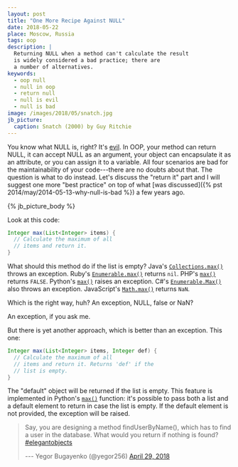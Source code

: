 ```yaml
---
layout: post
title: "One More Recipe Against NULL"
date: 2018-05-22
place: Moscow, Russia
tags: oop
description: |
  Returning NULL when a method can't calculate the result
  is widely considered a bad practice; there are
  a number of alternatives.
keywords:
  - oop null
  - null in oop
  - return null
  - null is evil
  - null is bad
image: /images/2018/05/snatch.jpg
jb_picture:
  caption: Snatch (2000) by Guy Ritchie
---
```


You know what NULL is, right? It's
[evil](https://www.infoq.com/presentations/Null-References-The-Billion-Dollar-Mistake-Tony-Hoare).
In OOP, your method can return NULL,
it can accept NULL as an argument, your object can encapsulate it as an attribute,
or you can assign it to a variable.
All four scenarios are bad for the maintainability of your code---there
are no doubts about that.
The question is what to do instead. Let's discuss the "return it" part and
I will suggest one more "best practice" on top of what
[was discussed]({% pst 2014/may/2014-05-13-why-null-is-bad %}) a few years ago.

<!--more-->

{% jb_picture_body %}

Look at this code:

```java
Integer max(List<Integer> items) {
  // Calculate the maximum of all
  // items and return it.
}
```

What should this method do if the list is empty?
Java's [`Collections.max()`](https://docs.oracle.com/javase/8/docs/api/java/util/Collections.html#max-java.util.Collection-)
throws an exception.
Ruby's [`Enumerable.max()`](https://ruby-doc.org/core-2.5.1/Enumerable.html#method-i-max)
returns `nil`.
PHP's [`max()`](http://php.net/manual/en/function.max.php)
returns `FALSE`.
Python's [`max()`](https://docs.python.org/3/library/functions.html#max)
raises an exception.
C#'s [`Enumerable.Max()`](https://msdn.microsoft.com/en-us/library/bb335614(v=vs.110).aspx)
also throws an exception.
JavaScript's [`Math.max()`](https://developer.mozilla.org/en-US/docs/Web/JavaScript/Reference/Global_Objects/Math/max)
returns `NaN`.

Which is the right way, huh? An exception, NULL, false or NaN?

An exception, if you ask me.

But there is yet another approach, which is better than an exception. This one:

```java
Integer max(List<Integer> items, Integer def) {
  // Calculate the maximum of all
  // items and return it. Returns 'def' if the
  // list is empty.
}
```

The "default" object will be returned if the list is empty. This feature
is implemented in Python's [`max()`](https://docs.python.org/3/library/functions.html#max) function:
it's possible to pass both a list and a default element to return in case the list
is empty. If the default element is not provided, the exception will be raised.

<blockquote class="twitter-tweet" data-lang="en"><p lang="en" dir="ltr">Say, you are designing a method findUserByName(), which has to find a user in the database. What would you return if nothing is found? <a href="https://twitter.com/hashtag/elegantobjects?src=hash&amp;ref_src=twsrc%5Etfw">#elegantobjects</a></p>--- Yegor Bugayenko (@yegor256) <a href="https://twitter.com/yegor256/status/990459955818979329?ref_src=twsrc%5Etfw">April 29, 2018</a></blockquote>
<script async src="https://platform.twitter.com/widgets.js" charset="utf-8"></script>
